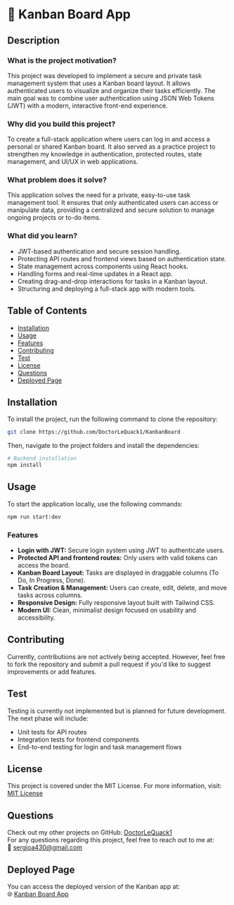 
# 🧩 Kanban Board App

## Description

### What is the project motivation?
This project was developed to implement a secure and private task management system that uses a Kanban board layout. It allows authenticated users to visualize and organize their tasks efficiently. The main goal was to combine user authentication using JSON Web Tokens (JWT) with a modern, interactive front-end experience.

### Why did you build this project?
To create a full-stack application where users can log in and access a personal or shared Kanban board. It also served as a practice project to strengthen my knowledge in authentication, protected routes, state management, and UI/UX in web applications.

### What problem does it solve?
This application solves the need for a private, easy-to-use task management tool. It ensures that only authenticated users can access or manipulate data, providing a centralized and secure solution to manage ongoing projects or to-do items.

### What did you learn?
- JWT-based authentication and secure session handling.
- Protecting API routes and frontend views based on authentication state.
- State management across components using React hooks.
- Handling forms and real-time updates in a React app.
- Creating drag-and-drop interactions for tasks in a Kanban layout.
- Structuring and deploying a full-stack app with modern tools.

## Table of Contents
- [Installation](#installation)
- [Usage](#usage)
- [Features](#features)
- [Contributing](#contributing)
- [Test](#test)
- [License](#license)
- [Questions](#questions)
- [Deployed Page](#deployed-page)

## Installation

To install the project, run the following command to clone the repository:

```sh
git clone https://github.com/DoctorLeQuack1/KanbanBoard
```

Then, navigate to the project folders and install the dependencies:

```sh
# Backend installation
npm install
```

## Usage

To start the application locally, use the following commands:

```sh
npm run start:dev
```

### Features

- **Login with JWT:** Secure login system using JWT to authenticate users.
- **Protected API and frontend routes:** Only users with valid tokens can access the board.
- **Kanban Board Layout:** Tasks are displayed in draggable columns (To Do, In Progress, Done).
- **Task Creation & Management:** Users can create, edit, delete, and move tasks across columns.
- **Responsive Design:** Fully responsive layout built with Tailwind CSS.
- **Modern UI:** Clean, minimalist design focused on usability and accessibility.

## Contributing

Currently, contributions are not actively being accepted. However, feel free to fork the repository and submit a pull request if you'd like to suggest improvements or add features.

## Test

Testing is currently not implemented but is planned for future development. The next phase will include:
- Unit tests for API routes
- Integration tests for frontend components
- End-to-end testing for login and task management flows

## License

This project is covered under the MIT License. For more information, visit:  
[MIT License](https://opensource.org/licenses/MIT)

## Questions

Check out my other projects on GitHub: [DoctorLeQuack1](https://github.com/DoctorLeQuack1)  
For any questions regarding this project, feel free to reach out to me at:  
📧 [sergioa430@gmail.com](mailto:sergioa430@gmail.com)

## Deployed Page

You can access the deployed version of the Kanban app at:  
🌐 [Kanban Board App](https://kanbanboard-eob9.onrender.com)
